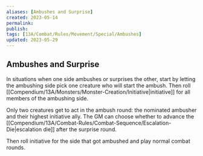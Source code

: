 ```yaml
---
aliases: [Ambushes and Surprise]
created: 2023-05-14
permalink: 
publish: 
tags: [13A/Combat/Rules/Movement/Special/Ambushes]
updated: 2023-05-29
---
```


## Ambushes and Surprise

In situations when one side ambushes or surprises the other, start by letting the ambushing side pick one creature who will start the ambush. Then roll [[Compendium/13A/Monsters/Monster-Creation/Initiative|initiative]] for all members of the ambushing side.

Only two creatures get to act in the ambush round: the nominated ambusher and their highest initiative ally. The GM can choose whether to advance the [[Compendium/13A/Combat-Rules/Combat-Sequence/Escalation-Die|escalation die]] after the surprise round.

Then roll initiative for the side that got ambushed and play normal combat rounds.